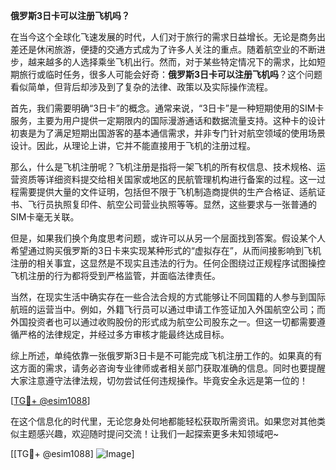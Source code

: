 **俄罗斯3日卡可以注册飞机吗？**

在当今这个全球化飞速发展的时代，人们对于旅行的需求日益增长。无论是商务出差还是休闲旅游，便捷的交通方式成为了许多人关注的重点。随着航空业的不断进步，越来越多的人选择乘坐飞机出行。然而，对于某些特定情况下的需求，比如短期旅行或临时任务，很多人可能会好奇：**俄罗斯3日卡可以注册飞机吗**？这个问题看似简单，但背后却涉及到了复杂的法律、政策以及实际操作流程。

首先，我们需要明确“3日卡”的概念。通常来说，“3日卡”是一种短期使用的SIM卡服务，主要为用户提供一定期限内的国际漫游通话和数据流量支持。这种卡的设计初衷是为了满足短期出国游客的基本通信需求，并非专门针对航空领域的使用场景设计。因此，从理论上讲，它并不能直接用于飞机的注册过程。

那么，什么是飞机注册呢？飞机注册是指将一架飞机的所有权信息、技术规格、运营资质等详细资料提交给相关国家或地区的民航管理机构进行备案的过程。这一过程需要提供大量的文件证明，包括但不限于飞机制造商提供的生产合格证、适航证书、飞行员执照复印件、航空公司营业执照等等。显然，这些要求与一张普通的SIM卡毫无关联。

但是，如果我们换个角度思考问题，或许可以从另一个层面找到答案。假设某个人希望通过购买俄罗斯的3日卡来实现某种形式的“虚拟存在”，从而间接影响到飞机注册的相关事宜，这显然是不现实且违法的行为。任何企图绕过正规程序试图操控飞机注册的行为都将受到严格监管，并面临法律责任。

当然，在现实生活中确实存在一些合法合规的方式能够让不同国籍的人参与到国际航班的运营当中。例如，外籍飞行员可以通过申请工作签证加入外国航空公司；而外国投资者也可以通过收购股份的形式成为航空公司股东之一。但这一切都需要遵循严格的法律规定，并经过多方审核才能最终达成目标。

综上所述，单纯依靠一张俄罗斯3日卡是不可能完成飞机注册工作的。如果真的有这方面的需求，请务必咨询专业律师或者相关部门获取准确的信息。同时也要提醒大家注意遵守法律法规，切勿尝试任何违规操作。毕竟安全永远是第一位的！

[[TG💪+ @esim1088](https://t.me/s/esim1088)]

在这个信息化的时代里，无论您身处何地都能轻松获取所需资讯。如果您对其他类似主题感兴趣，欢迎随时提问交流！让我们一起探索更多未知领域吧~

[[TG💪+ @esim1088] ![Image](https://i.postimg.cc/4NQfJmqS/Snipaste-2025-05-13-00-14-12.png)]